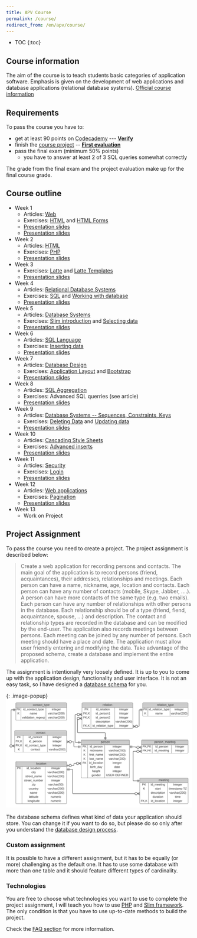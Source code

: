 ```yaml
---
title: APV Course
permalink: /course/
redirect_from: /en/apv/course/
---
```


* TOC
{:toc}

## Course information
The aim of the course is to teach students basic categories of application software. Emphasis is given on
the development of web applications and database applications (relational database systems).
[Official course information](http://ects-prog.mendelu.cz/cz/plan8594/predmet1099)

## Requirements
To pass the course you have to:

- get at least 90 points on [Codecademy](https://www.codecademy.com/) --- [**Verify**](http://odinuv.cz/course/codecademy.php)
- finish the [course project](#project-assignment) -- [**First evaluation**](https://akela.mendelu.cz/~lysek/apv/vysledky.txt)
- pass the final exam (minimum 50% points)
  - you have to answer at least 2 of 3 SQL queries somewhat correctly

The grade from the final exam and the project evaluation make up for the final course grade.

## Course outline

- Week 1
    - Articles: [Web](/articles/web/)
    - Exercises: [HTML](/walkthrough-slim/html/) and [HTML Forms](/walkthrough-slim/html-forms/)
    - [Presentation slides](/slides/web/)
    - [Presentation slides](/slides/html/)
- Week 2
    - Articles: [HTML](/articles/html/)
    - Exercises: [PHP](/walkthrough-slim/backend-intro/)
    - [Presentation slides](/slides/web-technologies/)
- Week 3
    - Exercises: [Latte](/walkthrough-slim/templates/) and [Latte Templates](/walkthrough-slim/templates-layout/)
    - [Presentation slides](/slides/database-systems/)
- Week 4
    - Articles: [Relational Database Systems](/articles/database-systems/)
    - Exercises: [SQL](/walkthrough-slim/database-intro/) and [Working with database](/walkthrough-slim/database-using/)
    - [Presentation slides](/slides/relational-database/)
- Week 5
    - Articles: [Database Systems](/articles/database-systems/)
    - Exercises: [Slim introduction](/walkthrough-slim/slim-intro/) and [Selecting data](/walkthrough-slim/backend-select/)
    - [Presentation slides](/slides/sql-join/)
- Week 6
    - Articles: [SQL Language](/articles/sql-join/)
    - Exercises: [Inserting data](/walkthrough-slim/backend-insert/)
    - [Presentation slides](/slides/sql-aggregation/)
- Week 7
    - Articles: [Database Design](/articles/database-design/)
    - Exercises: [Application Layout](/walkthrough-slim/css/bootstrap/) and [Bootstrap](/walkthrough-slim/css/bootstrap/)
    - [Presentation slides](/slides/database-design/)
- Week 8
    - Articles: [SQL Aggregation](/articles/sql-aggregation/)
    - Exercises: Advanced SQL querries (see article)
    - [Presentation slides](/slides/database-tech/)
- Week 9
    - Articles: [Database Systems -- Sequences, Constraints, Keys](/articles/database-tech/)
    - Exercises: [Deleting Data](/walkthrough-slim/backend-delete/) and [Updating data](/walkthrough-slim/backend-update/)
    - [Presentation slides](/slides/web-security/)
- Week 10
    - Articles: [Cascading Style Sheets](/articles/css/)
    - Exercises: [Advanced inserts](/walkthrough-slim/backend-insert/advanced/)
    - [Presentation slides](/slides/web-apps/)
- Week 11
    - Articles: [Security](/articles/security/)
    - Exercises: [Login](/walkthrough-slim/login/) 
    - [Presentation slides](/slides/application-development/)
- Week 12
    - Articles: [Web applications](/articles/web-applications/)
    - Exercises: [Pagination](/walkthrough-slim/pagination/)
    - [Presentation slides](/slides/finale/)
- Week 13
    - Work on Project

## Project Assignment
To pass the course you need to create a project. The project assignment is
described below:

> Create a web application for recording persons and contacts. The main goal of the application is
> to record persons (friend, acquaintances), their addresses, relationships and meetings.
> Each person can have a name, nickname, age, location and contacts. Each person can have any
> number of contacts (mobile, Skype, Jabber, ....). A person can have more contacts of the
> same type (e.g. two emails). Each person can have any number of relationships
> with other persons in the database. Each relationship should be of a type (friend, fiend, acquaintance, spouse, ...)
> and description. The contact and relationship types are recorded in the database and can be modified by
> the end-user. The application also records meetings between persons. Each meeting can be joined by any number of persons.
> Each meeting should have a place and date.
> The application must allow user friendly entering and modifying the data. Take advantage of the proposed schema,
> create a database and implement the entire application.

The assignment is intentionally very loosely defined. It is up to you to come up with the
application design, functionality and user interface. It is not an easy task, so I have designed a
[database schema](/walkthrough-slim/database-intro/#database-schema) for you.

{: .image-popup}
![Database Schema](/common/schema.svg)

The database schema defines what kind of data your application should store. You can change it
if you want to do so, but please do so only after you understand
the [database design process](/articles/database-design/).

### Custom assignment
It is possible to have a different assignment, but it has to be equally (or more) challenging as the default one.
It has to use some database with more than one table and it should feature different types of cardinality.

### Technologies
You are free to choose what technologies you want to use to complete the project assignment, I will
teach you how to use [PHP](/walkthrough-slim/backend-intro/) and [Slim framework](/walkthrough-slim/slim-intro/).
The only condition is that you have to use up-to-date methods to build the project.

Check the [FAQ section](/course/faq/) for more information.